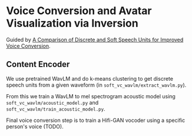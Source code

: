 # Voice Conversion and Avatar Visualization via Inversion

Guided by [A Comparison of Discrete and Soft Speech Units for Improved Voice Conversion](https://arxiv.org/pdf/2111.02392.pdf).

## Content Encoder

We use pretrained WavLM and do k-means clustering to get discrete speech units
from a given waveform (in ```soft_vc_wavlm/extract_wavlm.py```).

From this we train a WavLM to mel spectrogram acoustic model using ```soft_vc_wavlm/acoustic_model.py```
and ```soft_vc_wavlm/train_acoustic_model.py```.

Final voice conversion step is to train a Hifi-GAN vocoder using a specific
person's voice (TODO).